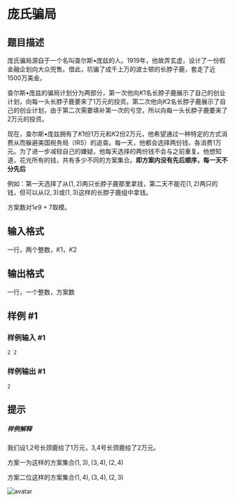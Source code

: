 # 庞氏骗局

## 题目描述

庞氏骗局源自于一个名叫查尔斯•庞兹的人。1919年，他故弄玄虚，设计了一份假金融企划向大众兜售。借此，坑骗了成千上万的波士顿的长脖子鹿，套走了近1500万美金。

查尔斯•庞兹的骗局计划分为两部分，第一次他向$K1$名长脖子鹿展示了自己的创业计划，向每一头长脖子鹿要来了$1$万元的投资。第二次他向$K2$名长脖子鹿展示了自己的创业计划，由于第二次需要填补第一次的亏空，所以向每一头长脖子鹿要来了$2$万元的投资。

现在，查尔斯•庞兹拥有了$K1$份1万元和$K2$份2万元，他希望通过一种特定的方式消费从而躲避美国税务局（IRS）的追查。每一天，他都会选择两份钱，各消费1万元。为了进一步减轻自己的嫌疑，他每天选择的两份钱不会与之前重复。他想知道，花光所有的钱，共有多少不同的方案集合。**即方案内没有先后顺序，每一天不分先后**

例如：第一天选择了从$(1,2)$两只长脖子鹿那里拿钱，第二天不能花$(1,2)$两只的钱，但可以从$(2,3)$或$(1,3)$这样的长脖子鹿组中拿钱。

方案数对$1e9+7$取模。

## 输入格式

一行，两个整数，$K1$，$K2$

## 输出格式

一行，一个整数，方案数

## 样例 #1

### 样例输入 #1
```
2 2
```

### 样例输出 #1

```
2
```

## 提示

##### 样例解释

我们设1,2号长颈鹿给了1万元，3,4号长颈鹿给了2万元。

方案一为这样的方案集合${(1,3),(3,4),(2,4)}$

方案二位这样的方案集合${(1,4),(3,4),(2,3)}$

![avatar](https://cdn.luogu.com.cn/upload/pic/40820.png)
